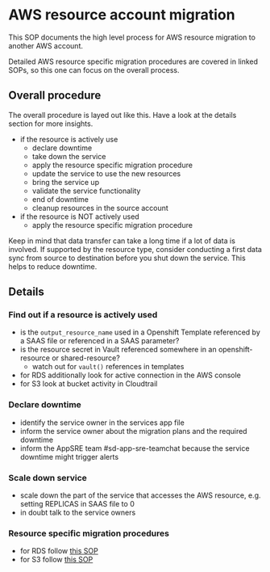 # AWS resource account migration

This SOP documents the high level process for AWS resource migration to another AWS account.

Detailed AWS resource specific migration procedures are covered in linked SOPs, so this one can focus on the overall process.

## Overall procedure

The overall procedure is layed out like this. Have a look at the details section for more insights.

- if the resource is actively use
  - declare downtime
  - take down the service
  - apply the resource specific migration procedure
  - update the service to use the new resources
  - bring the service up
  - validate the service functionality
  - end of downtime
  - cleanup resources in the source account
- if the resource is NOT actively used
  - apply the resource specific migration procedure

Keep in mind that data transfer can take a long time if a lot of data is involved. If supported by the resource type, consider conducting a first data sync from source to destination before you shut down the service. This helps to reduce downtime.

## Details

### Find out if a resource is actively used
- is the `output_resource_name` used in a Openshift Template referenced by a SAAS file or referenced in a SAAS parameter?
- is the resource secret in Vault referenced somewhere in an openshift-resource or shared-resource?
  - watch out for `vault()` references in templates
- for RDS additionally look for active connection in the AWS console
- for S3 look at bucket activity in Cloudtrail

### Declare downtime
- identify the service owner in the services app file
- inform the service owner about the migration plans and the required downtime
- inform the AppSRE team #sd-app-sre-teamchat because the service downtime might trigger alerts

### Scale down service
- scale down the part of the service that accesses the AWS resource, e.g. setting REPLICAS in SAAS file to 0
- in doubt talk to the service owners

### Resource specific migration procedures
- for RDS follow [this SOP](database/migrate-rds-instances.md)
- for S3 follow [this SOP](migrate-s3-bucket.md)
